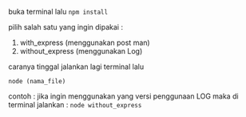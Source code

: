 buka terminal lalu
`npm install`

pilih salah satu yang ingin dipakai :

1. with_express (menggunakan post man)
2. without_express (menggunakan Log)

caranya tinggal jalankan lagi terminal lalu

`node (nama_file)`

contoh :
jika ingin menggunakan yang versi penggunaan LOG maka di terminal jalankan :
`node without_express`
